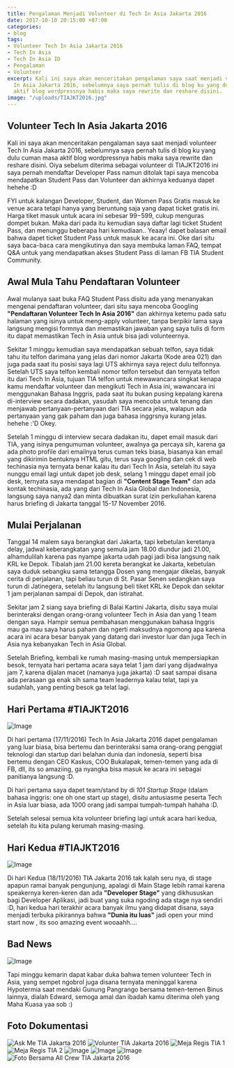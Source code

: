 ```yaml
---
title: Pengalaman Menjadi Volunteer di Tech In Asia Jakarta 2016
date: 2017-10-10 20:15:00 +07:00
categories:
- blog
tags:
- Volunteer Tech In Asia Jakarta 2016
- Tech In Asia
- Tech In Asia ID
- Pengalaman
- Volunteer
excerpt: Kali ini saya akan menceritakan pengalaman saya saat menjadi volunteer Tech
  In Asia Jakarta 2016, sebelumnya saya pernah tulis di blog ku yang dulu cuman masa
  aktif blog wordpressnya habis maka saya rewrite dan reshare disini.
image: "/uploads/TIAJKT2016.jpg"
---
```


## Volunteer Tech In Asia Jakarta 2016

Kali ini saya akan menceritakan pengalaman saya saat menjadi volunteer Tech In Asia Jakarta 2016, sebelumnya saya pernah tulis di blog ku yang dulu cuman masa aktif blog wordpressnya habis maka saya rewrite dan reshare disini. Oiya sebelum diterima sebagai volunteer di TIAJKT2016 ini saya pernah mendaftar Developer Pass namun ditolak tapi saya mencoba mendapatkan Student Pass dan Volunteer dan akhirnya keduanya dapet hehehe :D

FYI untuk kalangan Developer, Student, dan Women Pass Gratis masuk ke venue acara tetapi hanya yang beruntung saja yang dapat ticket gratis ini. Harga tiket masuk untuk acara ini sebesar $99-$599, cukup menguras dompet bukan. Maka dari pada itu kemudian saya daftar lagi ticket Student Pass, dan menunggu beberapa hari kemudiaan.. Yeaay! dapet balasan email bahwa dapet ticket Student Pass untuk masuk ke acara ini. Oke dari situ saya baca-baca cara mengikutinya dan saya membuka laman FAQ, tempat Q&A untuk yang mendapatkan akses Student Pass di laman FB TIA Student Community.

## Awal Mula Tahu Pendaftaran Volunteer

Awal mulanya saat buka FAQ Student Pass disitu ada yang menanyakan mengenai pendaftaran volunteer, dari situ saya mencoba Googling **"Pendaftaran Volunteer Tech In Asia 2016"** dan akhirnya ketemu pada satu halaman yang isinya untuk meng-apply volunteer, tanpa berpikir lama saya langsung mengisi formnya dan memastikan jawaban yang saya tulis di form itu dapat memastikan Tech in Asia untuk bisa jadi volunteernya.

Sekitar 1 minggu kemudian saya mendapatkan sebuah telfon, saya tidak tahu itu telfon darimana yang jelas dari nomor Jakarta (Kode area 021) dan juga pada saat itu posisi saya lagi UTS akhirnya saya reject dulu telfonnya. Setelah UTS saya telfon kembali nomor telfon tersebut dan ternyata telfon itu dari Tech In Asia, tujuan TIA telfon untuk mewawancara singkat kenapa kamu mendaftar volunteer dan mengikuti Tech in Asia ini, wawancara ini menggunakan Bahasa Inggris, pada saat itu bukan pusing kepalang karena di-interview secara dadakan, yasudah saya mencoba untuk tenang dan menjawab pertanyaan-pertanyaan dari TIA secara jelas, walapun ada pertanyaan yang gak paham dan juga bahasa inggrsnya kurang jelas. hehehe :'D Okey.

Setelah 1 minggu di interview secara dadakan itu, dapet email masuk dari TIA, yang isinya pengumuman volunteer, awalnya ga percaya sih, karena ga ada photo profile dari emailnya terus cuman teks biasa, biasanya kan email yang dikirimin bentuknya HTML gitu, terus saya googling dan cek di web techinasia nya ternyata benar kalau itu dari Tech In Asia, setelah itu saya nunggu email lagi untuk dapet job desk, selang 1 minggu dapet email job desk, ternyata saya mendapat bagian di **"Content Stage Team"** dan ada kontak techinasia, ada yang dari Tech In Asia Global dan Indonesia, langsung saya nanya2 dan minta dibuatkan surat izin perkuliahan karena harus briefing di Jakarta tanggal 15-17 November 2016.

## Mulai Perjalanan

Tanggal 14 malem saya berangkat dari Jakarta, tapi kebetulan keretanya delay, jadwal keberangkatan yang semula jam 18.00 diundur jadi 21.00, alhamdulilah karena pas nyampe jakarta udah pagi jadi bisa langsung naik KRL ke Depok. Tibalah jam 21.00 kereta berangkat ke Jakarta, kebetulan saya duduk sebangku sama tetangga Dosen yang mengajar dikelas, banyak cerita di perjalanan, tapi beliau turun di St. Pasar Senen sedangkan saya turun di Jatinegera, setelah itu langsung beli tiket KRL ke Depok dan sekitar 1 jam perjalanan sampai di Depok, dan istirahat.

Sekitar jam 2 siang saya briefing di Balai Kartini Jakarta, disitu saya mulai berinteraksi dengan orang-orang volunteer Tech in Asia dan yang 1 team dengan saya. Hampir semua pembahasan menggunakan bahasa Inggris mau ga mau saya harus paham dan ngerti maksudnya ngomong apa karena acara ini acara besar banyak yang datang dari investor luar dan juga Tech in Asia nya kebanyakan Tech in Asia Global.

Setelah Briefing, kembali ke rumah masing-masing untuk mempersiapkan besok, ternyata hari pertama acara saya telat 1 jam dari yang dijadwalnya jam 7, karena dijalan macet (namanya juga jakarta) :D saat sampai disana ada perasaan ga enak sih sama team leadernya kalau telat, tapi ya sudahlah, yang penting besok ga telat lagi.

## Hari Pertama #TIAJKT2016

![Image](https://firebasestorage.googleapis.com/v0/b/img-storage-d41a0.appspot.com/o/images%2FContent-Team_3827.jpg?alt=media&token=9fa0cf40-a2a9-4f3c-b228-4e7a5271ad7a)

Di hari pertama (17/11/2016) Tech In Asia Jakarta 2016 dapet pengalaman yang luar biasa, bisa bertemu dan berinteraksi sama orang-orang penggiat teknologi dan startup dari belahan dunia dan indonesia, seperti bisa bertemu dengan CEO Kaskus, COO Bukalapak, temen-temen yang ada di FB, dll, its so amaziing, ga nyangka bisa masuk ke acara ini sebagai panitianya langsung :D.

Di hari pertama saya dapet team/stand by di *101 Startup Stage* (dalam bahasa inggris: one oh one start up stage), disitu antusiasme peserta Tech in Asia luar biasa, ada 1000 orang jadi sampai tumpah-tumpah hahaha :D.

Setelah selesai semua kita volunteer briefing lagi untuk acara hari kedua, setelah itu kita pulang kerumah masing-masing.

## Hari Kedua #TIAJKT2016

![Image](https://firebasestorage.googleapis.com/v0/b/img-storage-d41a0.appspot.com/o/images%2FContent-Team_2446.jpg?alt=media&token=9886d27c-4d67-4103-bbd1-3434beefc375)

Di hari Kedua (18/11/2016) TIA Jakarta 2016 tak kalah seru nya, di stage apapun ramai banyak pengunjung, apalagi di Main Stage lebih ramai karena speakernya keren-keren dan ada **"Developer Stage"** yang dikhususkan bagi Developer Aplikasi, jadi buat yang suka ngoding ada stage nya sendiri :D, hari kedua hari terakhir acara banyak ilmu yang didapat disana, saya menjadi terbuka pikirannya bahwa **"Dunia itu luas"** jadi open your mind start now , its soo amazing event wooaahh....

## Bad News

![Image](https://firebasestorage.googleapis.com/v0/b/img-storage-d41a0.appspot.com/o/images%2Fedward.jpg?alt=media&token=6b88b564-e398-4114-b371-e47a21a1d2bf)

Tapi minggu kemarin dapat kabar duka bahwa temen volunteer Tech in Asia, yang sempet ngobrol juga disana ternyata meninggal karena Hypotermia saat mendaki Gunung Pangrango bersama temen-temen Binus lainnya, dialah Edward, semoga amal dan ibadah kamu diterima oleh yang Maha Kuasa yaa sob :)

## Foto Dokumentasi

![Ask Me TIA Jakarta 2016](https://firebasestorage.googleapis.com/v0/b/img-storage-d41a0.appspot.com/o/images%2FTIA6.jpg?alt=media&token=ce504eea-b50b-4a6e-aeb6-e6c35abc2844)
![Volunter TIA Jakarta 2016](https://firebasestorage.googleapis.com/v0/b/img-storage-d41a0.appspot.com/o/images%2FTIA7.jpg?alt=media&token=98ff6738-4da6-4cc5-b75e-09107ecabc2c)
![Meja Regis TIA 1](https://firebasestorage.googleapis.com/v0/b/img-storage-d41a0.appspot.com/o/images%2FTIA3.jpg?alt=media&token=eae1267a-f2f3-4aa5-84de-a02a983ed836)
![Meja Regis TIA 2](https://firebasestorage.googleapis.com/v0/b/img-storage-d41a0.appspot.com/o/images%2FTIA5.jpg?alt=media&token=b02d0267-8c9a-41ea-8ba0-2a27728e6160)
![Image](https://firebasestorage.googleapis.com/v0/b/img-storage-d41a0.appspot.com/o/images%2FTIA2.jpg?alt=media&token=cfe2bd0a-9ca9-4210-8c06-89c68e96cb6a)
![Image](https://firebasestorage.googleapis.com/v0/b/img-storage-d41a0.appspot.com/o/images%2FTIA8.jpg?alt=media&token=26a1daf5-5924-4061-879a-924840ba0c36)
![Image](https://firebasestorage.googleapis.com/v0/b/img-storage-d41a0.appspot.com/o/images%2FTIA1.jpg?alt=media&token=29adac0b-09b8-472c-93b9-994206b4228e)
![Foto Bersama All Crew TIA Jakarta 2016](https://firebasestorage.googleapis.com/v0/b/img-storage-d41a0.appspot.com/o/images%2FTIAJKT2016.jpg?alt=media&token=84797fa2-685b-48ac-87f9-5127e2f1881e)
